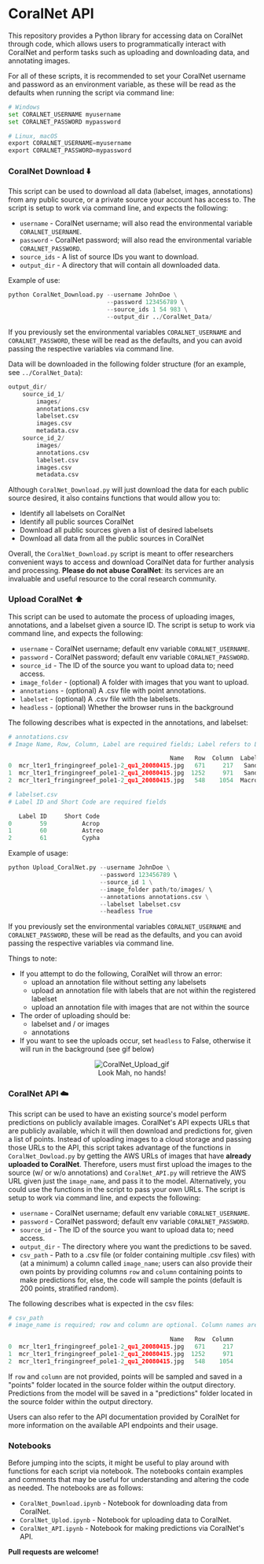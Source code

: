 # CoralNet API

This repository provides a Python library for accessing data on CoralNet 
through code, which allows users to programmatically interact with CoralNet and 
perform tasks such as uploading and downloading data, and annotating images.

For all of these scripts, it is recommended to set your CoralNet username and 
password as an environment variable, as these will be read as the defaults when 
running the script via command line:
```python
# Windows
set CORALNET_USERNAME myusername
set CORALNET_PASSWORD mypassword

# Linux, macOS
export CORALNET_USERNAME=myusername
export CORALNET_PASSWORD=mypassword
```

### CoralNet Download ⬇️

This script can be used to download all data (labelset, images, annotations) 
from any public source, or a private source your account has access to. The 
script is setup to work via command line, and 
expects the following:
- `username` - CoralNet username; will also read the environmental 
  variable `CORALNET_USERNAME`.
- `password` - CoralNet password; will also read the environmental variable 
  `CORALNET_PASSWORD`.
- `source_ids` - A list of source IDs you want to download.
- `output_dir` - A directory that will contain all downloaded data.

Example of use:
```python 
python CoralNet_Download.py --username JohnDoe \
                            --password 123456789 \ 
                            --source_ids 1 54 983 \
                            --output_dir ../CoralNet_Data/
```

If you previously set the environmental variables `CORALNET_USERNAME` and 
`CORALNET_PASSWORD`, these will be read as the defaults, and you can avoid 
passing the respective variables via command line.

Data will be downloaded in the following folder structure (for an example, 
see `../CoralNet_Data`):
```python
output_dir/
    source_id_1/
        images/
        annotations.csv
        labelset.csv
        images.csv
        metadata.csv
    source_id_2/
        images/
        annotations.csv
        labelset.csv
        images.csv
        metadata.csv
```
Although `CoralNet_Download.py` will just download the data for each public 
source desired, it also contains functions that would allow you to:
- Identify all labelsets on CoralNet
- Identify all public sources CoralNet
- Download all public sources given a list of desired labelsets 
- Download all data from all the public sources in CoralNet

Overall, the `CoralNet_Download.py` script is meant to offer researchers 
convenient ways to access and download CoralNet data for further analysis and 
processing. **Please do not abuse CoralNet**: its services are an invaluable 
and useful resource to the coral research community.

### Upload CoralNet ⬆️

This script can be used to automate the process of uploading images, 
annotations, and a labelset given a source ID. The script is setup to work via 
command line, and expects the following:
- `username` - CoralNet username; default env variable `CORALNET_USERNAME`.
- `password` - CoralNet password; default env variable `CORALNET_PASSWORD`.
- `source_id` - The ID of the source you want to upload data to; need access.
- `image_folder` - (optional) A folder with images that you want to upload.
- `annotations` - (optional) A .csv file with point annotations.
- `labelset` - (optional) A .csv file with the labelsets.
- `headless` - (optional) Whether the browser runs in the background

The following describes what is expected in the annotations, and labelset:

```python
# annotations.csv
# Image Name, Row, Column, Label are required fields; Label refers to Label Short Code

                                              Name   Row  Column  Label
0  mcr_lter1_fringingreef_pole1-2_qu1_20080415.jpg   671     217   Sand
1  mcr_lter1_fringingreef_pole1-2_qu1_20080415.jpg  1252     971   Sand
2  mcr_lter1_fringingreef_pole1-2_qu1_20080415.jpg   548    1054  Macro
```

```python
# labelset.csv
# Label ID and Short Code are required fields

   Label ID     Short Code 
0        59          Acrop        
1        60          Astreo        
2        61          Cypha        
```

Example of usage:
```python 
python Upload_CoralNet.py --username JohnDoe \
                          --password 123456789 \ 
                          --source_id 1 \
                          --image_folder path/to/images/ \ 
                          --annotations annotations.csv \
                          --labelset labelset.csv
                          --headless True
```

If you previously set the environmental variables `CORALNET_USERNAME` and 
`CORALNET_PASSWORD`, these will be read as the defaults, and you can avoid 
passing the respective variables via command line.

Things to note:
- If you attempt to do the following, CoralNet will throw an error:
  - upload an annotation file without setting any labelsets
  - upload an annotation file with labels that are not within the 
    registered labelset
  - upload an annotation file with images that are not within the source
- The order of uploading should be:
  - labelset and / or images
  - annotations
- If you want to see the uploads occur, set `headless` to False, otherwise 
  it will run in the background (see gif below)

<p align="center">
  <img src="./Figures/CoralNet_Upload.gif" alt="CoralNet_Upload_gif">
  <br>Look Mah, no hands!
</p>


### CoralNet API ☁️

This script can be used to have an existing source's model perform predictions 
on publicly available images. CoralNet's API expects URLs that are 
publicly available, which it will then download and predictions for, given a
list of points. Instead of uploading images to a cloud storage and 
passing those URLs to the API, this script takes advantage of the 
functions in `CoralNet_Dowload.py` by getting the AWS URLs of images 
that have **already uploaded to CoralNet**. Therefore, users must first upload 
the images to the source (w/ or w/o annotations) and `CoralNet_API.py` will 
retrieve the AWS URL given just the `image_name`, and pass it to the model. 
Alternatively, you could use the functions in the script to pass your own URLs.
The script is setup to work via command line, and expects the following:
- `username` - CoralNet username; default env variable `CORALNET_USERNAME`.
- `password` - CoralNet password; default env variable `CORALNET_PASSWORD`.
- `source_id` - The ID of the source you want to upload data to; need access.
- `output_dir` - The directory where you want the predictions to be saved.
- `csv_path` - Path to a .csv file (or folder containing multiple .csv files) 
  with (at a minimum) a column called `image_name`; users can also provide 
  their own points by providing columns `row` and `column` containing 
  points to make predictions for, else, the code will sample the points
  (default is 200 points, stratified random).

The following describes what is expected in the csv files:
```python
# csv_path
# image_name is required; row and column are optional. Column names are flexible

                                              Name   Row  Column  
0  mcr_lter1_fringingreef_pole1-2_qu1_20080415.jpg   671     217   
1  mcr_lter1_fringingreef_pole1-2_qu1_20080415.jpg  1252     971   
2  mcr_lter1_fringingreef_pole1-2_qu1_20080415.jpg   548    1054  
```

If `row` and `column` are not provided, points will be sampled and saved in 
a "points" folder located in the source folder within the output directory. 
Predictions from the model will be saved in a "predictions" folder located
in the source folder within the output directory.

Users can also refer to the API documentation provided by CoralNet for more 
information on the available API endpoints and their usage.


### Notebooks

Before jumping into the scipts, it might be useful to play around with 
functions for each script via notebook. The notebooks contain examples and 
comments that may be useful for understanding and altering the code as 
needed. The notebooks are as follows:
- `CoralNet_Download.ipynb` - Notebook for downloading data from CoralNet.
- `CoralNet_Uplod.ipynb` - Notebook for uploading data to CoralNet.
- `CoralNet_API.ipynb` - Notebook for making predictions via CoralNet's API.

**Pull requests are welcome!**